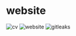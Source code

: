 # website

![cv](https://github.com/soerenschneider/website/actions/workflows/cv.yaml/badge.svg)
![website](https://github.com/soerenschneider/website/actions/workflows/website.yaml/badge.svg)
![gitleaks](https://github.com/soerenschneider/website/actions/workflows/gitleaks.yaml/badge.svg)
